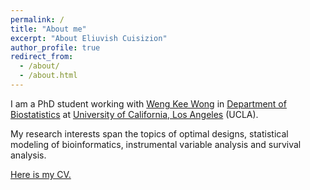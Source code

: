 ```yaml
---
permalink: /
title: "About me"
excerpt: "About Eliuvish Cuisizion"
author_profile: true
redirect_from: 
  - /about/
  - /about.html
---
```


I am a PhD student working with [Weng Kee Wong](https://www.biostat.ucla.edu/people/wong) in [Department of Biostatistics](http://www.biostat.ucla.edu) at [University of California, Los Angeles](http://www.ucla.edu) (UCLA). 

My research interests span the topics of optimal designs, statistical modeling of bioinformatics, instrumental variable analysis and survival analysis.

[Here is my CV.](files/CV.pdf)
